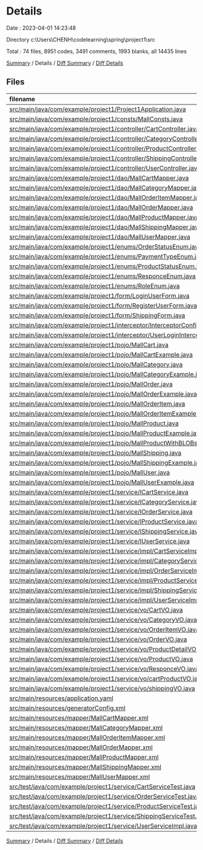 # Details

Date : 2023-04-01 14:23:48

Directory c:\\Users\\CHENH\\codelearning\\spring\\project1\\src

Total : 74 files,  8951 codes, 3491 comments, 1993 blanks, all 14435 lines

[Summary](results.md) / Details / [Diff Summary](diff.md) / [Diff Details](diff-details.md)

## Files
| filename | language | code | comment | blank | total |
| :--- | :--- | ---: | ---: | ---: | ---: |
| [src/main/java/com/example/project1/Project1Application.java](/src/main/java/com/example/project1/Project1Application.java) | Java | 11 | 0 | 5 | 16 |
| [src/main/java/com/example/project1/consts/MallConsts.java](/src/main/java/com/example/project1/consts/MallConsts.java) | Java | 4 | 3 | 4 | 11 |
| [src/main/java/com/example/project1/controller/CartController.java](/src/main/java/com/example/project1/controller/CartController.java) | Java | 116 | 3 | 30 | 149 |
| [src/main/java/com/example/project1/controller/CategoryController.java](/src/main/java/com/example/project1/controller/CategoryController.java) | Java | 16 | 0 | 6 | 22 |
| [src/main/java/com/example/project1/controller/ProductController.java](/src/main/java/com/example/project1/controller/ProductController.java) | Java | 23 | 0 | 9 | 32 |
| [src/main/java/com/example/project1/controller/ShippingController.java](/src/main/java/com/example/project1/controller/ShippingController.java) | Java | 74 | 0 | 21 | 95 |
| [src/main/java/com/example/project1/controller/UserController.java](/src/main/java/com/example/project1/controller/UserController.java) | Java | 52 | 5 | 16 | 73 |
| [src/main/java/com/example/project1/dao/MallCartMapper.java](/src/main/java/com/example/project1/dao/MallCartMapper.java) | Java | 22 | 66 | 16 | 104 |
| [src/main/java/com/example/project1/dao/MallCategoryMapper.java](/src/main/java/com/example/project1/dao/MallCategoryMapper.java) | Java | 19 | 66 | 14 | 99 |
| [src/main/java/com/example/project1/dao/MallOrderItemMapper.java](/src/main/java/com/example/project1/dao/MallOrderItemMapper.java) | Java | 22 | 66 | 16 | 104 |
| [src/main/java/com/example/project1/dao/MallOrderMapper.java](/src/main/java/com/example/project1/dao/MallOrderMapper.java) | Java | 20 | 66 | 15 | 101 |
| [src/main/java/com/example/project1/dao/MallProductMapper.java](/src/main/java/com/example/project1/dao/MallProductMapper.java) | Java | 26 | 84 | 19 | 129 |
| [src/main/java/com/example/project1/dao/MallShippingMapper.java](/src/main/java/com/example/project1/dao/MallShippingMapper.java) | Java | 23 | 66 | 17 | 106 |
| [src/main/java/com/example/project1/dao/MallUserMapper.java](/src/main/java/com/example/project1/dao/MallUserMapper.java) | Java | 21 | 66 | 15 | 102 |
| [src/main/java/com/example/project1/enums/OrderStatusEnum.java](/src/main/java/com/example/project1/enums/OrderStatusEnum.java) | Java | 18 | 0 | 12 | 30 |
| [src/main/java/com/example/project1/enums/PaymentTypeEnum.java](/src/main/java/com/example/project1/enums/PaymentTypeEnum.java) | Java | 4 | 0 | 4 | 8 |
| [src/main/java/com/example/project1/enums/ProductStatusEnum.java](/src/main/java/com/example/project1/enums/ProductStatusEnum.java) | Java | 8 | 0 | 3 | 11 |
| [src/main/java/com/example/project1/enums/ResponceEnum.java](/src/main/java/com/example/project1/enums/ResponceEnum.java) | Java | 28 | 0 | 8 | 36 |
| [src/main/java/com/example/project1/enums/RoleEnum.java](/src/main/java/com/example/project1/enums/RoleEnum.java) | Java | 7 | 0 | 3 | 10 |
| [src/main/java/com/example/project1/form/LoginUserForm.java](/src/main/java/com/example/project1/form/LoginUserForm.java) | Java | 10 | 0 | 3 | 13 |
| [src/main/java/com/example/project1/form/RegisterUserForm.java](/src/main/java/com/example/project1/form/RegisterUserForm.java) | Java | 12 | 0 | 3 | 15 |
| [src/main/java/com/example/project1/form/ShippingForm.java](/src/main/java/com/example/project1/form/ShippingForm.java) | Java | 22 | 0 | 3 | 25 |
| [src/main/java/com/example/project1/interceptor/InterceptorConfig.java](/src/main/java/com/example/project1/interceptor/InterceptorConfig.java) | Java | 8 | 7 | 3 | 18 |
| [src/main/java/com/example/project1/interceptor/UserLoginInterceptor.java](/src/main/java/com/example/project1/interceptor/UserLoginInterceptor.java) | Java | 19 | 3 | 6 | 28 |
| [src/main/java/com/example/project1/pojo/MallCart.java](/src/main/java/com/example/project1/pojo/MallCart.java) | Java | 53 | 161 | 22 | 236 |
| [src/main/java/com/example/project1/pojo/MallCartExample.java](/src/main/java/com/example/project1/pojo/MallCartExample.java) | Java | 491 | 102 | 129 | 722 |
| [src/main/java/com/example/project1/pojo/MallCategory.java](/src/main/java/com/example/project1/pojo/MallCategory.java) | Java | 53 | 161 | 22 | 236 |
| [src/main/java/com/example/project1/pojo/MallCategoryExample.java](/src/main/java/com/example/project1/pojo/MallCategoryExample.java) | Java | 499 | 102 | 131 | 732 |
| [src/main/java/com/example/project1/pojo/MallOrder.java](/src/main/java/com/example/project1/pojo/MallOrder.java) | Java | 103 | 322 | 43 | 468 |
| [src/main/java/com/example/project1/pojo/MallOrderExample.java](/src/main/java/com/example/project1/pojo/MallOrderExample.java) | Java | 828 | 102 | 213 | 1,143 |
| [src/main/java/com/example/project1/pojo/MallOrderItem.java](/src/main/java/com/example/project1/pojo/MallOrderItem.java) | Java | 82 | 253 | 34 | 369 |
| [src/main/java/com/example/project1/pojo/MallOrderItemExample.java](/src/main/java/com/example/project1/pojo/MallOrderItemExample.java) | Java | 700 | 102 | 181 | 983 |
| [src/main/java/com/example/project1/pojo/MallProduct.java](/src/main/java/com/example/project1/pojo/MallProduct.java) | Java | 75 | 230 | 31 | 336 |
| [src/main/java/com/example/project1/pojo/MallProductExample.java](/src/main/java/com/example/project1/pojo/MallProductExample.java) | Java | 660 | 102 | 171 | 933 |
| [src/main/java/com/example/project1/pojo/MallProductWithBLOBs.java](/src/main/java/com/example/project1/pojo/MallProductWithBLOBs.java) | Java | 17 | 46 | 6 | 69 |
| [src/main/java/com/example/project1/pojo/MallShipping.java](/src/main/java/com/example/project1/pojo/MallShipping.java) | Java | 88 | 276 | 37 | 401 |
| [src/main/java/com/example/project1/pojo/MallShippingExample.java](/src/main/java/com/example/project1/pojo/MallShippingExample.java) | Java | 795 | 102 | 205 | 1,102 |
| [src/main/java/com/example/project1/pojo/MallUser.java](/src/main/java/com/example/project1/pojo/MallUser.java) | Java | 74 | 230 | 31 | 335 |
| [src/main/java/com/example/project1/pojo/MallUserExample.java](/src/main/java/com/example/project1/pojo/MallUserExample.java) | Java | 683 | 102 | 177 | 962 |
| [src/main/java/com/example/project1/service/ICartService.java](/src/main/java/com/example/project1/service/ICartService.java) | Java | 12 | 0 | 10 | 22 |
| [src/main/java/com/example/project1/service/ICategoryService.java](/src/main/java/com/example/project1/service/ICategoryService.java) | Java | 7 | 0 | 6 | 13 |
| [src/main/java/com/example/project1/service/IOrderService.java](/src/main/java/com/example/project1/service/IOrderService.java) | Java | 9 | 0 | 3 | 12 |
| [src/main/java/com/example/project1/service/IProductService.java](/src/main/java/com/example/project1/service/IProductService.java) | Java | 7 | 0 | 5 | 12 |
| [src/main/java/com/example/project1/service/IShippingService.java](/src/main/java/com/example/project1/service/IShippingService.java) | Java | 9 | 0 | 6 | 15 |
| [src/main/java/com/example/project1/service/IUserService.java](/src/main/java/com/example/project1/service/IUserService.java) | Java | 7 | 8 | 6 | 21 |
| [src/main/java/com/example/project1/service/impl/CartServiceImpl.java](/src/main/java/com/example/project1/service/impl/CartServiceImpl.java) | Java | 51 | 0 | 18 | 69 |
| [src/main/java/com/example/project1/service/impl/CategoryServiceImpl.java](/src/main/java/com/example/project1/service/impl/CategoryServiceImpl.java) | Java | 58 | 6 | 17 | 81 |
| [src/main/java/com/example/project1/service/impl/OrderServiceImpl.java](/src/main/java/com/example/project1/service/impl/OrderServiceImpl.java) | Java | 235 | 13 | 58 | 306 |
| [src/main/java/com/example/project1/service/impl/ProductServiceImpl.java](/src/main/java/com/example/project1/service/impl/ProductServiceImpl.java) | Java | 61 | 3 | 22 | 86 |
| [src/main/java/com/example/project1/service/impl/ShippingServiceImpl.java](/src/main/java/com/example/project1/service/impl/ShippingServiceImpl.java) | Java | 62 | 0 | 22 | 84 |
| [src/main/java/com/example/project1/service/impl/UserServiceImpl.java](/src/main/java/com/example/project1/service/impl/UserServiceImpl.java) | Java | 45 | 9 | 13 | 67 |
| [src/main/java/com/example/project1/service/vo/CartVO.java](/src/main/java/com/example/project1/service/vo/CartVO.java) | Java | 12 | 0 | 3 | 15 |
| [src/main/java/com/example/project1/service/vo/CategoryVO.java](/src/main/java/com/example/project1/service/vo/CategoryVO.java) | Java | 12 | 0 | 4 | 16 |
| [src/main/java/com/example/project1/service/vo/OrderItemVO.java](/src/main/java/com/example/project1/service/vo/OrderItemVO.java) | Java | 15 | 0 | 4 | 19 |
| [src/main/java/com/example/project1/service/vo/OrderVO.java](/src/main/java/com/example/project1/service/vo/OrderVO.java) | Java | 23 | 0 | 6 | 29 |
| [src/main/java/com/example/project1/service/vo/ProductDetailVO.java](/src/main/java/com/example/project1/service/vo/ProductDetailVO.java) | Java | 15 | 0 | 4 | 19 |
| [src/main/java/com/example/project1/service/vo/ProductVO.java](/src/main/java/com/example/project1/service/vo/ProductVO.java) | Java | 13 | 0 | 2 | 15 |
| [src/main/java/com/example/project1/service/vo/ResponceVO.java](/src/main/java/com/example/project1/service/vo/ResponceVO.java) | Java | 40 | 0 | 11 | 51 |
| [src/main/java/com/example/project1/service/vo/cartProductVO.java](/src/main/java/com/example/project1/service/vo/cartProductVO.java) | Java | 16 | 0 | 3 | 19 |
| [src/main/java/com/example/project1/service/vo/shippingVO.java](/src/main/java/com/example/project1/service/vo/shippingVO.java) | Java | 6 | 0 | 3 | 9 |
| [src/main/resources/application.yaml](/src/main/resources/application.yaml) | YAML | 13 | 0 | 1 | 14 |
| [src/main/resources/generatorConfig.xml](/src/main/resources/generatorConfig.xml) | XML | 27 | 8 | 10 | 45 |
| [src/main/resources/mapper/MallCartMapper.xml](/src/main/resources/mapper/MallCartMapper.xml) | XML | 264 | 75 | 5 | 344 |
| [src/main/resources/mapper/MallCategoryMapper.xml](/src/main/resources/mapper/MallCategoryMapper.xml) | XML | 249 | 75 | 2 | 326 |
| [src/main/resources/mapper/MallOrderItemMapper.xml](/src/main/resources/mapper/MallOrderItemMapper.xml) | XML | 340 | 75 | 5 | 420 |
| [src/main/resources/mapper/MallOrderMapper.xml](/src/main/resources/mapper/MallOrderMapper.xml) | XML | 365 | 75 | 2 | 442 |
| [src/main/resources/mapper/MallProductMapper.xml](/src/main/resources/mapper/MallProductMapper.xml) | XML | 386 | 100 | 2 | 488 |
| [src/main/resources/mapper/MallShippingMapper.xml](/src/main/resources/mapper/MallShippingMapper.xml) | XML | 352 | 75 | 5 | 432 |
| [src/main/resources/mapper/MallUserMapper.xml](/src/main/resources/mapper/MallUserMapper.xml) | XML | 308 | 75 | 3 | 386 |
| [src/test/java/com/example/project1/service/CartServiceTest.java](/src/test/java/com/example/project1/service/CartServiceTest.java) | Java | 17 | 0 | 7 | 24 |
| [src/test/java/com/example/project1/service/OrderServiceTest.java](/src/test/java/com/example/project1/service/OrderServiceTest.java) | Java | 27 | 0 | 9 | 36 |
| [src/test/java/com/example/project1/service/ProductServiceTest.java](/src/test/java/com/example/project1/service/ProductServiceTest.java) | Java | 30 | 0 | 13 | 43 |
| [src/test/java/com/example/project1/service/ShippingServiceTest.java](/src/test/java/com/example/project1/service/ShippingServiceTest.java) | Java | 50 | 0 | 14 | 64 |
| [src/test/java/com/example/project1/service/UserServiceImpl.java](/src/test/java/com/example/project1/service/UserServiceImpl.java) | Java | 22 | 0 | 5 | 27 |

[Summary](results.md) / Details / [Diff Summary](diff.md) / [Diff Details](diff-details.md)